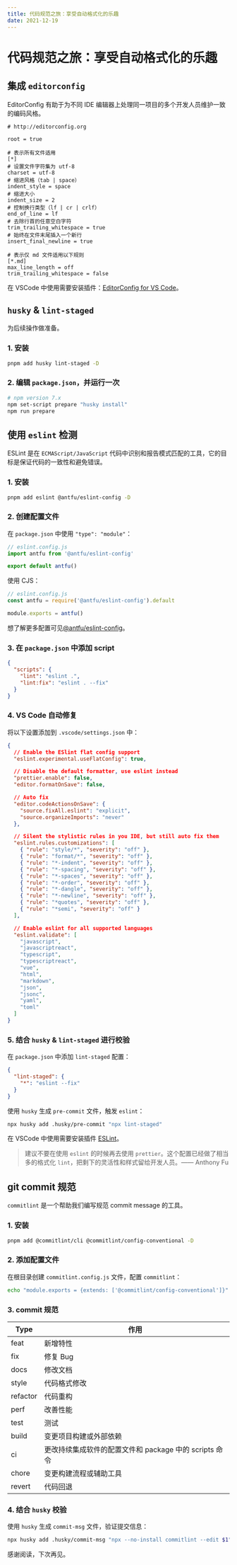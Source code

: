 ```yaml
---
title: 代码规范之旅：享受自动格式化的乐趣
date: 2021-12-19
---
```


# 代码规范之旅：享受自动格式化的乐趣

## 集成 `editorconfig`

EditorConfig 有助于为不同 IDE 编辑器上处理同一项目的多个开发人员维护一致的编码风格。

```
# http://editorconfig.org

root = true

# 表示所有文件适用
[*]
# 设置文件字符集为 utf-8
charset = utf-8
# 缩进风格（tab | space）
indent_style = space
# 缩进大小
indent_size = 2
# 控制换行类型（lf | cr | crlf）
end_of_line = lf
# 去除行首的任意空白字符
trim_trailing_whitespace = true
# 始终在文件末尾插入一个新行
insert_final_newline = true

# 表示仅 md 文件适用以下规则
[*.md]
max_line_length = off
trim_trailing_whitespace = false
```

在 VSCode 中使用需要安装插件：[EditorConfig for VS Code](https://marketplace.visualstudio.com/items?itemName=EditorConfig.EditorConfig)。

## `husky` & `lint-staged`

为后续操作做准备。

### 1. 安装
``` bash
pnpm add husky lint-staged -D
```

### 2. 编辑 `package.json`，并运行一次

``` bash
# npm version 7.x
npm set-script prepare "husky install"
npm run prepare
```

## 使用 `eslint` 检测

ESLint 是在 `ECMAScript/JavaScript` 代码中识别和报告模式匹配的工具，它的目标是保证代码的一致性和避免错误。

### 1. 安装

``` bash
pnpm add eslint @antfu/eslint-config -D
```

### 2. 创建配置文件
在 `package.json` 中使用 `"type": "module"`：

``` ts
// eslint.config.js
import antfu from '@antfu/eslint-config'

export default antfu()
```
使用 CJS：
``` ts
// eslint.config.js
const antfu = require('@antfu/eslint-config').default

module.exports = antfu()
```

想了解更多配置可见[@antfu/eslint-config](https://github.com/antfu/eslint-config)。

### 3. 在 `package.json` 中添加 script

``` json
{
  "scripts": {
    "lint": "eslint .",
    "lint:fix": "eslint . --fix"
  }
}
```

### 4. VS Code 自动修复

将以下设置添加到 `.vscode/settings.json` 中：

``` json
{
  // Enable the ESlint flat config support
  "eslint.experimental.useFlatConfig": true,

  // Disable the default formatter, use eslint instead
  "prettier.enable": false,
  "editor.formatOnSave": false,

  // Auto fix
  "editor.codeActionsOnSave": {
    "source.fixAll.eslint": "explicit",
    "source.organizeImports": "never"
  },

  // Silent the stylistic rules in you IDE, but still auto fix them
  "eslint.rules.customizations": [
    { "rule": "style/*", "severity": "off" },
    { "rule": "format/*", "severity": "off" },
    { "rule": "*-indent", "severity": "off" },
    { "rule": "*-spacing", "severity": "off" },
    { "rule": "*-spaces", "severity": "off" },
    { "rule": "*-order", "severity": "off" },
    { "rule": "*-dangle", "severity": "off" },
    { "rule": "*-newline", "severity": "off" },
    { "rule": "*quotes", "severity": "off" },
    { "rule": "*semi", "severity": "off" }
  ],

  // Enable eslint for all supported languages
  "eslint.validate": [
    "javascript",
    "javascriptreact",
    "typescript",
    "typescriptreact",
    "vue",
    "html",
    "markdown",
    "json",
    "jsonc",
    "yaml",
    "toml"
  ]
}
```

### 5. 结合 `husky` & `lint-staged` 进行校验

在 `package.json` 中添加 `lint-staged` 配置：

``` json
{
  "lint-staged": {
    "*": "eslint --fix"
  }
}
```

使用 `husky` 生成 `pre-commit` 文件，触发 `eslint`：

``` bash
npx husky add .husky/pre-commit "npx lint-staged"
```

在 VSCode 中使用需要安装插件 [ESLint](https://marketplace.visualstudio.com/items?itemName=dbaeumer.vscode-eslint)。

> 建议不要在使用 `eslint` 的时候再去使用 `prettier`。这个配置已经做了相当多的格式化 `lint`，把剩下的灵活性和样式留给开发人员。—— Anthony Fu

## git commit 规范

`commitlint` 是一个帮助我们编写规范 commit message 的工具。

### 1. 安装

``` bash
pnpm add @commitlint/cli @commitlint/config-conventional -D
```

### 2. 添加配置文件

在根目录创建 `commitlint.config.js` 文件，配置 `commitlint`：

``` bash
echo "module.exports = {extends: ['@commitlint/config-conventional']}" > commitlint.config.js
```

### 3. commit 规范

| Type     | 作用 |
| -------- | ---- |
| feat     | 新增特性 |
| fix      | 修复 Bug |
| docs     | 修改文档 |
| style    | 代码格式修改 |
| refactor | 代码重构 |
| perf     | 改善性能 |
| test     | 测试 |
| build    | 变更项目构建或外部依赖 |
| ci       | 更改持续集成软件的配置文件和 package 中的 scripts 命令 |
| chore    | 变更构建流程或辅助工具 |
| revert   | 代码回退 |

### 4. 结合 `husky` 校验

使用 `husky` 生成 `commit-msg` 文件，验证提交信息：

``` bash
npx husky add .husky/commit-msg "npx --no-install commitlint --edit $1"
```

感谢阅读，下次再见。
